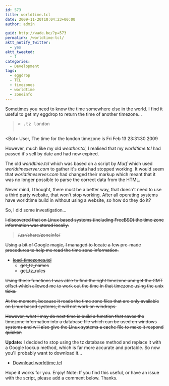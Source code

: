 ```yaml
---
id: 573
title: worldtime.tcl
date: 2009-11-20T10:04:23+00:00
author: admin

guid: http://wade.be/?p=573
permalink: /worldtime-tcl/
aktt_notify_twitter:
  - yes
aktt_tweeted:
  - 1
categories:
  - Development
tags:
  - eggdrop
  - TCL
  - timezones
  - worldtime
  - zoneinfo
---
```

<p class="lead">
  Sometimes you need to know the time somewhere else in the world. I find it useful to get my eggdrop to return the time of another timezone&#8230;
</p>

> <pre>&gt; .tz london
&lt;Bot&gt; User, The time for the london timezone is Fri Feb 13 23:31:30 2009</pre>

However, much like my old _weather.tcl_, I realised that my _worldtime.tcl_ had passed it's sell by date and had now expired.

The old _worldtime.tcl_ which was based on a script by _Murf_ which used _worldtimeserver.com_ to gather it's data had stopped working. It would seem that _worldtimeserver.com_ had changed their markup which meant that it was no longer possible to parse the correct data from the HTML.

Never mind, I thought, there must be a better way, that doesn't need to use a third party website, that won't stop working. After all operating systems have worldtime build in without using a website, so how do they do it?

So, I did some investigation&#8230; <!--more-->

<span style="text-decoration: line-through;">I discovered that on Linux based systems (including FreeBSD) the time zone information was stored locally.</span>

> <span style="text-decoration: line-through;">/usr/share/zoneinfo/</span>

<span style="text-decoration: line-through;">Using a bit of Google magic, I managed to locate a few pre-made procedures to help me read the time zone information.</span>

  * <span style="text-decoration: line-through;"><a href="http://alice.wu-wien.ac.at:8000/xowiki/load-timezones.tcl">load-timezones.tcl</a></span> 
      * <span style="text-decoration: line-through;">get_tz_names</span>
      * <span style="text-decoration: line-through;">get_tz_rules</span>

<span style="text-decoration: line-through;">Using these functions I was able to find the right timezone and get the GMT offset which allowed me to work out the time in that timezone using the unix ticks.</span>

<span style="text-decoration: line-through;">At the moment, because it reads the time zone files that are only available on Linux based systems, it will not work on windrops.</span>

<span style="text-decoration: line-through;">However, what I may do next time is build a function that saves the timezone information into a database file which can be used on windows systems and will also give the Linux systems a cache file to make it respond quicker.</span>

**Update:** I decided to stop using the tz database method and replace it with a Google lookup method, which is far more accurate and portable. So now you'll probably want to download it&#8230;

  * [Download worldtime.tcl](http://hm2k.googlecode.com/svn/trunk/code/tcl/worldtime.tcl)

Hope it works for you. Enjoy! Note: If you find this useful, or have an issue with the script, please add a comment below. Thanks.